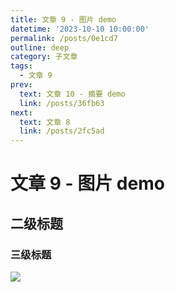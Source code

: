 ```yaml
---
title: 文章 9 - 图片 demo
datetime: '2023-10-10 10:00:00'
permalink: /posts/0e1cd7
outline: deep
category: 子文章
tags:
  - 文章 9
prev:
  text: 文章 10 - 摘要 demo
  link: /posts/36fb63
next:
  text: 文章 8
  link: /posts/2fc5ad
---
```


# 文章 9 - 图片 demo

## 二级标题

### 三级标题

![](https://img.erpweb.eu.org/imgs/2023/10/5ba99dc0cf4e3e04.png)
